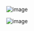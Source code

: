 ![image](https://github.com/kotori9015/TIL/assets/143386436/91b08a59-3dfe-4888-8b99-507524f03d7c)


![image](https://github.com/kotori9015/TIL/assets/143386436/79d096d6-3b87-4ddd-84bc-06b128e17a12)
